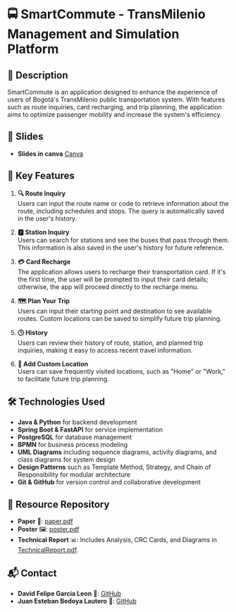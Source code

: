 # 🚍 SmartCommute - TransMilenio Management and Simulation Platform

## 📄 Description

SmartCommute is an application designed to enhance the experience of users of Bogotá's TransMilenio public transportation system. With features such as route inquiries, card recharging, and trip planning, the application aims to optimize passenger mobility and increase the system's efficiency.

## 🛝 Slides 

- **Slides in canva** [Canva](https://www.canva.com/design/DAGSnvWujNU/5AY_JqfsQidCCFrQ1QTCFw/edit?utm_content=DAGSnvWujNU&utm_campaign=designshare&utm_medium=link2&utm_source=sharebutton)

## 🚀 Key Features

1. **🔍 Route Inquiry**  
   Users can input the route name or code to retrieve information about the route, including schedules and stops. The query is automatically saved in the user's history.

2. **🅿️ Station Inquiry**  
   Users can search for stations and see the buses that pass through them. This information is also saved in the user's history for future reference.

3. **💳 Card Recharge**  
   The application allows users to recharge their transportation card. If it's the first time, the user will be prompted to input their card details; otherwise, the app will proceed directly to the recharge menu.

4. **🗺️ Plan Your Trip**  
   Users can input their starting point and destination to see available routes. Custom locations can be saved to simplify future trip planning.

5. **🕓 History**  
   Users can review their history of route, station, and planned trip inquiries, making it easy to access recent travel information.

6. **📍 Add Custom Location**  
   Users can save frequently visited locations, such as "Home" or "Work," to facilitate future trip planning.



## 🛠️ Technologies Used

- **Java & Python** for backend development  
- **Spring Boot & FastAPI** for service implementation  
- **PostgreSQL** for database management  
- **BPMN** for business process modeling  
- **UML Diagrams** including sequence diagrams, activity diagrams, and class diagrams for system design  
- **Design Patterns** such as Template Method, Strategy, and Chain of Responsibility for modular architecture  
- **Git & GitHub** for version control and collaborative development  

## 📂 Resource Repository

- **Paper** 📄: [paper.pdf](https://github.com/ProyectoFinalSoftwareModeling/SmartCommute/blob/main/paper_transmilenio.pdf)
- **Poster** 🖼️: [poster.pdf](https://github.com/ProyectoFinalSoftwareModeling/TransmiApp/blob/main/POSTER.pdf)
- **Technical Report** 📊: Includes Analysis, CRC Cards, and Diagrams in [TechnicalReport.pdf](https://github.com/ProyectoFinalSoftwareModeling/SmartCommute/blob/main/Technical%20Report.pdf).

## 📬 Contact

- **David Felipe Garcia Leon** 🦎: [GitHub](https://github.com/davidfgl)
- **Juan Esteban Bedoya Lautero** 🦮: [GitHub](https://github.com/bl815v)




